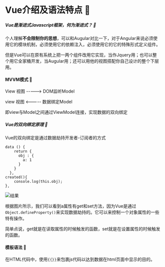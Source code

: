 # Vue介绍及语法特点 :lion:

##### Vue是渐进式Javascript框架，何为渐进式？ :lion:

个人理解**不会限制你的思想**，可以和Augular对比一下，对于Angular来说必须使用它的模块机制，必须使用它的依赖注入，必须使用它的它的特殊形式定义组件。

但是Vue可以在原有系统上把一两个组件改用它实现，当作Jquery用；也可以整个用它全家桶开发，当Augular用；还可以用他的视图搭配你自己设计的整个下层用。

#### MVVM模式 :lion:

View 视图 -----> DOM监听Model

view 视图 <----- 数据绑定Model

即view与Model之间通过ViewModel连接，实现数据的双向绑定

##### Vue的双向绑定原理 :lion:

Vue的双向绑定是通过数据劫持开发者-订阅者的方式

```vue
data () {
    return {
      obj : {
        a: 1
      }
    }
  },
created(){
	console.log(this.obj);
},
```

![结果][consoleImg]

[consoleImg]:https://woye.oss-cn-beijing.aliyuncs.com/1605150923237.jpg

根据图片所示，我们可以看到a属性有get和set方法，因为Vue是通过`Object.defineProperty()`来实现数据劫持的。它可以来控制一个对象属性的一些特有操作。

简单点说，get就是在读取属性的时候触发的函数，set就是在设置属性的时候触发的函数。

#### 模板语法 :lion:

在HTML代码中，使用`{{}}`来包裹js代码以达到数据在html页面中显示的目的。